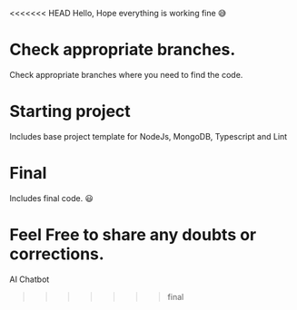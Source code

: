 <<<<<<< HEAD
Hello, Hope everything is working fine 😅

# Check appropriate branches.
Check appropriate branches where you need to find the code.

# Starting project 
Includes base project template for NodeJs, MongoDB, Typescript and Lint

# Final
Includes final code. 😃

Feel Free to share any doubts or corrections.
=======
AI Chatbot
>>>>>>> final

